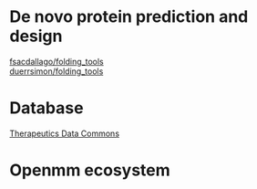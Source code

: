 # De novo protein prediction and design
[fsacdallago/folding_tools](https://github.com/sacdallago/folding_tools)  
[duerrsimon/folding_tools](https://github.com/duerrsimon/folding_tools)

# Database
[Therapeutics Data Commons](https://tdcommons.ai/)

# Openmm ecosystem
